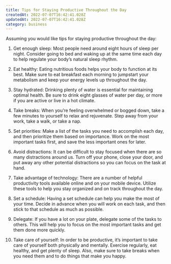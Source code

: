 ```yaml
---
title: Tips for Staying Productive Throughout the Day
createdAt: 2022-07-07T16:42:41.028Z
updatedAt: 2022-07-07T16:42:41.028Z
category: business
---
```


Assuming you would like tips for staying productive throughout the day: 

1. Get enough sleep: Most people need around eight hours of sleep per night. Consider going to bed and waking up at the same time each day to help regulate your body’s natural sleep rhythm.

2. Eat healthy: Eating nutritious foods helps your body to function at its best. Make sure to eat breakfast each morning to jumpstart your metabolism and keep your energy levels up throughout the day.

3. Stay hydrated: Drinking plenty of water is essential for maintaining optimal health. Be sure to drink eight glasses of water per day, or more if you are active or live in a hot climate.

4. Take breaks: When you’re feeling overwhelmed or bogged down, take a few minutes to yourself to relax and rejuvenate. Step away from your work, take a walk, or take a nap.

5. Set priorities: Make a list of the tasks you need to accomplish each day, and then prioritize them based on importance. Work on the most important tasks first, and save the less important ones for later.

6. Avoid distractions: It can be difficult to stay focused when there are so many distractions around us. Turn off your phone, close your door, and put away any other potential distractions so you can focus on the task at hand.

7. Take advantage of technology: There are a number of helpful productivity tools available online and on your mobile device. Utilize these tools to help you stay organized and on track throughout the day.

8. Set a schedule: Having a set schedule can help you make the most of your time. Decide in advance when you will work on each task, and then stick to that schedule as much as possible.

9. Delegate: If you have a lot on your plate, delegate some of the tasks to others. This will help you to focus on the most important tasks and get them done more quickly.

10. Take care of yourself: In order to be productive, it’s important to take care of yourself both physically and mentally. Exercise regularly, eat healthy, and get plenty of sleep. Also, make sure to take breaks when you need them and to do things that make you happy.
